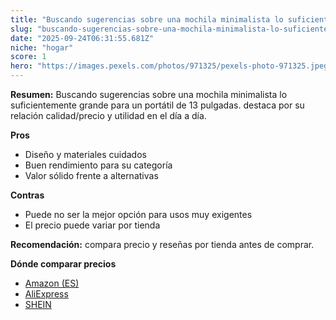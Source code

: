 ```yaml
---
title: "Buscando sugerencias sobre una mochila minimalista lo suficientemente grande para un portátil de 13 pulgadas."
slug: "buscando-sugerencias-sobre-una-mochila-minimalista-lo-suficientemente-grande-par"
date: "2025-09-24T06:31:55.681Z"
niche: "hogar"
score: 1
hero: "https://images.pexels.com/photos/971325/pexels-photo-971325.jpeg?auto=compress&cs=tinysrgb&fit=crop&h=627&w=1200&auto=compress&cs=tinysrgb&w=1200&h=675&fit=crop"
---
```


**Resumen:** Buscando sugerencias sobre una mochila minimalista lo suficientemente grande para un portátil de 13 pulgadas. destaca por su relación calidad/precio y utilidad en el día a día.

**Pros**
- Diseño y materiales cuidados
- Buen rendimiento para su categoría
- Valor sólido frente a alternativas

**Contras**
- Puede no ser la mejor opción para usos muy exigentes
- El precio puede variar por tienda

**Recomendación:** compara precio y reseñas por tienda antes de comprar.

**Dónde comparar precios**
- [Amazon (ES)](https://www.amazon.es/s?k=Buscando%20sugerencias%20sobre%20una%20mochila%20minimalista%20lo%20suficientemente%20grande%20para%20un%20port%C3%A1til%20de%2013%20pulgadas.&tag=teknovashop25-21)
- [AliExpress](https://www.aliexpress.com/wholesale?SearchText=Buscando%20sugerencias%20sobre%20una%20mochila%20minimalista%20lo%20suficientemente%20grande%20para%20un%20port%C3%A1til%20de%2013%20pulgadas.)
- [SHEIN](https://www.shein.com/pdsearch/Buscando%20sugerencias%20sobre%20una%20mochila%20minimalista%20lo%20suficientemente%20grande%20para%20un%20port%C3%A1til%20de%2013%20pulgadas.)